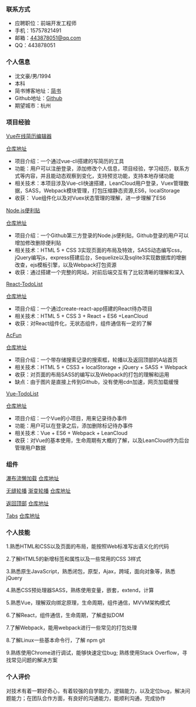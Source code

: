 ### 联系方式
- 应聘职位：前端开发工程师
- 手机：15757821491
- 邮箱：443878051@qq.com
- QQ：443878051

### 个人信息
- 沈文豪/男/1994
- 本科
- 简书博客地址：[简书](http://www.jianshu.com/u/49ecc37d1892)
- Github地址：[Github](https://github.com/swhzzz)
- 期望城市：杭州

### 项目经验

[Vue在线简历编辑器](https://swhzzz.github.io/vue-resumer/dist/)

[仓库地址](https://github.com/swhzzz/vue-resumer)
- 项目介绍：一个通过vue-cli搭建的写简历的工具
- 功能：用户可以注册登录，添加修改个人信息，项目经验，学习经历，联系方式等内容，并且能动态观察到变化，支持预览功能，支持本地存储功能
- 相关技术：本项目涉及Vue-cli快速搭建，LeanCloud用户登录，Vuex管理数据，SASS，Webpack模块管理，打包压缩静态资源,ES6，localStorage
- 收获： Vue组件化以及对Vuex状态管理的理解，进一步理解了ES6

[Node.js便利贴](http://note.swhzzz.site/)

[仓库地址](https://github.com/swhzzz/express-sticky-note)
- 项目介绍：一个Github第三方登录的Node.js便利贴，Github登录的用户可以增加修改删除便利贴
- 相关技术：HTML 5 + CSS 3实现页面的布局及特效，SASS动态编写css，jQuery编写js，express搭建后台，Sequelize以及sqlite3实现数据库的增删改查，ejs模板引擎，以及Webpack打包资源
- 收获：通过搭建一个完整的网站，对前后端交互有了比较清晰的理解和深入

[React-TodoList](https://swhzzz.github.io/React-Todo/build/)

[仓库地址](https://github.com/swhzzz/React-Todo)
- 项目介绍：一个通过create-react-app搭建的React待办项目
- 相关技术：HTML 5 + CSS 3 + React + ES6 +LeanCloud
- 收获：对React组件化，无状态组件，组件通信有一定的了解


[AcFun](https://swhzzz.github.io/Acfun/index.html)

[仓库地址](https://github.com/swhzzz/Acfun)
- 项目介绍：一个带存储搜索记录的搜索框，轮播以及返回顶部的A站首页
- 相关技术：HTML 5 + CSS3 + localStorage + jQuery + SASS + Webpack
- 收获：对页面的布局SASS的编写以及Webpack的打包的理解和运用
- 缺点：由于图片是直接上传到Github，没有使用cdn加速，网页加载缓慢


[Vue-TodoList](https://swhzzz.github.io/vue-TodoList/)

[仓库地址](https://github.com/swhzzz/vue-TodoList)
- 项目介绍：一个Vue的小项目，用来记录待办事件
- 功能：用户可以在登录之后，添加删除标记待办事件
- 相关技术：Vue + ES6 + Webpack + LeanCloud
- 收获：对Vue的基本使用，生命周期有大概的了解，以及LeanCloud作为后台管理用户数据


### 组件
[瀑布流懒加载](https://swhzzz.github.io/demos/waterfall/jq-lazyload-waterfall.html) [仓库地址](https://github.com/swhzzz/demos/blob/master/waterfall/jq-lazyload-waterfall.html)

[无缝轮播](https://swhzzz.github.io/demos/carousel/index.html)
[渐变轮播](https://swhzzz.github.io/demos/carousel/index3.html)
[仓库地址](https://github.com/swhzzz/demos/tree/master/carousel)

[返回顶部](https://swhzzz.github.io/demos/goTop/goTop.html)
[仓库地址](https://github.com/swhzzz/demos/blob/master/goTop/goTop.html)

[Tabs](https://swhzzz.github.io/demos/tabs/tabs.html) [仓库地址](https://github.com/swhzzz/demos/blob/master/tabs/tabs.html)

### 个人技能
1.熟悉HTML和CSS以及页面的布局，能按照Web标准写出语义化的代码

2.了解HTML5的新增标签和属性以及一些常用的CSS 3样式

3.熟悉原生JavaScript，熟悉闭包，原型，Ajax，跨域，面向对象等，熟悉jQuery

4.熟悉CSS预处理器SASS，熟练使用变量，嵌套，extend，计算

5.熟悉Vue，理解双向绑定原理，生命周期，组件通信，MVVM架构模式

6.了解React，组件通信，生命周期，了解虚拟DOM

7.了解Webpack，能用webpack进行一些常见的打包处理

8.了解Linux一些基本命令行，了解 npm git

9.熟练使用Chrome进行调试，能够快速定位bug; 熟练使用Stack Overflow，寻找常见问题的解决方案

### 个人评价
对技术有着一颗好奇心，有着较强的自学能力，逻辑能力，以及定位bug，解决问题能力；在团队合作方面，有良好的沟通能力，能顺利沟通，完成协作
